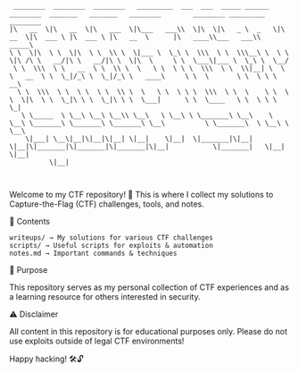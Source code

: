 ```
 ________  ________  ________   _________  ___  ___  _____ ______   ________  _______   _______   ________        ________ _________  ________ 
|\   __  \|\   __  \|\   ___  \|\___   ___\\  \|\  \|\   _ \  _   \|\   __  \|\  ___ \ |\  ___ \ |\   __  \      |\   ____\\___   ___\\  _____\
\ \  \|\  \ \  \|\  \ \  \\ \  \|___ \  \_\ \  \\\  \ \  \\\__\ \  \ \  \|\ /\ \   __/|\ \   __/|\ \  \|\  \     \ \  \___\|___ \  \_\ \  \__/ 
 \ \  \\\  \ \   __  \ \  \\ \  \   \ \  \ \ \  \\\  \ \  \\|__| \  \ \   __  \ \  \_|/_\ \  \_|/_\ \   ____\     \ \  \       \ \  \ \ \   __\
  \ \  \\\  \ \  \ \  \ \  \\ \  \   \ \  \ \ \  \\\  \ \  \    \ \  \ \  \|\  \ \  \_|\ \ \  \_|\ \ \  \___|      \ \  \____   \ \  \ \ \  \_|
   \ \_____  \ \__\ \__\ \__\\ \__\   \ \__\ \ \_______\ \__\    \ \__\ \_______\ \_______\ \_______\ \__\          \ \_______\  \ \__\ \ \__\ 
    \|___| \__\|__|\|__|\|__| \|__|    \|__|  \|_______|\|__|     \|__|\|_______|\|_______|\|_______|\|__|           \|_______|   \|__|  \|__| 
          \|__|                                                                                                                                
                                                                                                                                               
                                                                                                                                               
```
Welcome to my CTF repository! 🚀
This is where I collect my solutions to Capture-the-Flag (CTF) challenges, tools, and notes.

📂 Contents

    writeups/ → My solutions for various CTF challenges
    scripts/ → Useful scripts for exploits & automation
    notes.md → Important commands & techniques

🎯 Purpose

This repository serves as my personal collection of CTF experiences and as a learning resource for others interested in security.

⚠️ Disclaimer

All content in this repository is for educational purposes only. Please do not use exploits outside of legal CTF environments!

Happy hacking! 🛠️🔓
